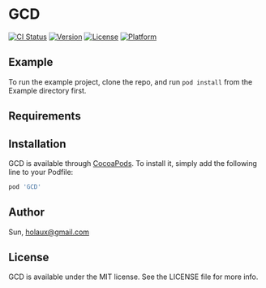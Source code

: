 # GCD

[![CI Status](https://img.shields.io/travis/holaux@gmail.com/GCD.svg?style=flat)](https://travis-ci.org/holaux@gmail.com/GCD)
[![Version](https://img.shields.io/cocoapods/v/GCD.svg?style=flat)](https://cocoapods.org/pods/GCD)
[![License](https://img.shields.io/cocoapods/l/GCD.svg?style=flat)](https://cocoapods.org/pods/GCD)
[![Platform](https://img.shields.io/cocoapods/p/GCD.svg?style=flat)](https://cocoapods.org/pods/GCD)

## Example

To run the example project, clone the repo, and run `pod install` from the Example directory first.

## Requirements

## Installation

GCD is available through [CocoaPods](https://cocoapods.org). To install
it, simply add the following line to your Podfile:

```ruby
pod 'GCD'
```

## Author

Sun, holaux@gmail.com

## License

GCD is available under the MIT license. See the LICENSE file for more info.
